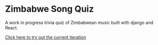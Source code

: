 # Zimbabwe Song Quiz

A work in progress trivia quiz of Zimbabwean music built with django and React. 

<a id="download_link" href="https://zimsongquiz.surge.sh/">Click here to try out the current iteration</a>
